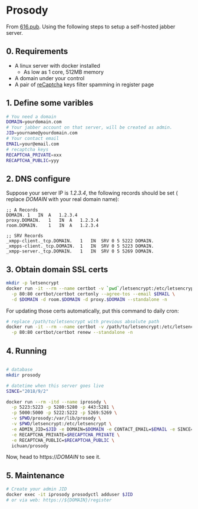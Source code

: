 # Prosody
From [616.pub](https://616.pub). Using the following steps to setup a self-hosted
jabber server.

## 0. Requirements
- A linux server with docker installed
  - As low as 1 core, 512MB memory
- A domain under your control
- A pair of [reCaptcha](https://www.google.com/recaptcha/admin/create) keys filter spamming in register page

## 1. Define some varibles

```sh
# You need a domain
DOMAIN=yourdomain.com
# Your jabber account on that server, will be created as admin.
JID=yourname@yourdomain.com
# Your contact email
EMAIL=your@email.com
# recaptcha keys
RECAPTCHA_PRIVATE=xxx
RECAPTCHA_PUBLIC=yyy
```

## 2. DNS configure

Suppose your server IP is *1.2.3.4*, the following records should be set (
replace *DOMAIN* with your real domain name):

```zone
;; A Records
DOMAIN.	1	IN	A	1.2.3.4
proxy.DOMAIN.	1	IN	A	1.2.3.4
room.DOMAIN.	1	IN	A	1.2.3.4

;; SRV Records
_xmpp-client._tcp.DOMAIN.	1	IN	SRV	0 5 5222 DOMAIN.
_xmpps-client._tcp.DOMAIN.	1	IN	SRV	0 5 5223 DOMAIN.
_xmpp-server._tcp.DOMAIN.	1	IN	SRV	0 5 5269 DOMAIN.
```

## 3. Obtain domain SSL certs

```sh
mkdir -p letsencrypt
docker run -it --rm --name certbot -v `pwd`/letsencrypt:/etc/letsencrypt \
  -p 80:80 certbot/certbot certonly --agree-tos --email $EMAIL \
  -d $DOMAIN -d room.$DOMAIN -d proxy.$DOMAIN --standalone -n
```

For updating those certs automatically, put this command to daily cron:

```sh
# replace /path/to/letsencrypt with previous absolute path
docker run -it --rm --name certbot -v /path/to/letsencrypt:/etc/letsencrypt \
  -p 80:80 certbot/certbot renew --standalone -n
```

## 4. Running

```bash

# database
mkdir prosody

# datetime when this server goes live
SINCE="2018/9/2"

docker run --rm -itd --name iprosody \
  -p 5223:5223 -p 5280:5280 -p 443:5281 \
  -p 5000:5000 -p 5222:5222 -p 5269:5269 \
  -v $PWD/prosody:/var/lib/prosody \
  -v $PWD/letsencrypt:/etc/letsencrypt \
  -e ADMIN_JID=$JID -e DOMAIN=$DOMAIN -e CONTACT_EMAIL=$EMAIL -e SINCE=$SINCE \
  -e RECAPTCHA_PRIVATE=$RECAPTCHA_PRIVATE \
  -e RECAPTCHA_PUBLIC=$RECAPTCHA_PUBLIC \
  ichuan/prosody
```

Now, head to https://*DOMAIN* to see it.

## 5. Maintenance

```sh
# Create your admin JID
docker exec -it iprosody prosodyctl adduser $JID
# or via web: https://${DOMAIN}/register
```
